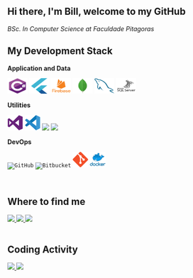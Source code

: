 ## Hi there, I'm Bill, welcome to my GitHub
<div><em>BSc. In Computer Science at Faculdade Pitagoras</em></div>

## My Development Stack

**Application and Data**

<code><img height="35" width="45" src="https://raw.githubusercontent.com/devicons/devicon/master/icons/csharp/csharp-original.svg"></code>
<code><img height="35" width="45" src="https://raw.githubusercontent.com/devicons/devicon/master/icons/flutter/flutter-original.svg"></code>
<code><img height="35" width="45" src="https://raw.githubusercontent.com/devicons/devicon/master/icons/firebase/firebase-plain-wordmark.svg"></code>
<code><img height="35" width="45" src="https://raw.githubusercontent.com/devicons/devicon/master/icons/mongodb/mongodb-original.svg"/></code>
<code><img height="35" width="45" src="https://raw.githubusercontent.com/devicons/devicon/master/icons/mysql/mysql-original.svg"></code>
<code><img height="35" width="45" src="https://raw.githubusercontent.com/devicons/devicon/master/icons/microsoftsqlserver/microsoftsqlserver-plain-wordmark.svg"></code>

**Utilities**

<code><img height="35" src="https://raw.githubusercontent.com/devicons/devicon/master/icons/visualstudio/visualstudio-plain.svg"/></code>
<code><img height="35" src="https://raw.githubusercontent.com/devicons/devicon/master/icons/vscode/vscode-original.svg" /></code>
<code><img height="35" src="https://avatars.githubusercontent.com/u/34743864?s=200&v=4" /></code>
<code><img height="35" src="https://user-images.githubusercontent.com/2676579/34940598-17cc20f0-f9be-11e7-8c6d-f0190d502d64.png" /></code>

**DevOps**

<code><img height="35" src="https://cdn3.iconfinder.com/data/icons/inficons/512/github.png" alt="GitHub"/></code>
<code><img height="35" src="https://cdn4.iconfinder.com/data/icons/logos-and-brands/512/44_Bitbucket_logo_logos-512.png" alt="Bitbucket"/></code>
<code><img height="35" src="https://raw.githubusercontent.com/devicons/devicon/master/icons/git/git-original.svg" alt="Git"/></code>
<code><img height="35" src="https://raw.githubusercontent.com/github/explore/80688e429a7d4ef2fca1e82350fe8e3517d3494d/topics/docker/docker.png" alt="Docker"/></code>

<br/>

## Where to find me
<div>
  <a href="mailto:devbkma@gmail.com" target="_blank">
    <img  src="https://img.shields.io/badge/Gmail-D14836?style=for-the-badge&logo=gmail&logoColor=white" target="_blank">
  </a>
  <a href="https://www.linkedin.com/in/billklinton/" target="_blank">
    <img  src="https://img.shields.io/badge/LinkedIn-0077B5?style=for-the-badge&logo=linkedin&logoColor=white" target="_blank">
  </a>
  <a href="https://twitter.com/bklintonma" target="_blank">
    <img  src="https://img.shields.io/badge/Twitter-1DA1F2?style=for-the-badge&logo=twitter&logoColor=white" target="_blank">
  </a>
</div>

<br/>

## Coding Activity
<div>
  <a href="https://github.com/billklinton">
  <img height="180em" src="https://github-readme-stats.vercel.app/api?username=billklinton&show_icons=true&theme=react&include_all_commits=true&count_private=true">
  <img height="180em" src="https://github-readme-stats.vercel.app/api/top-langs/?username=billklinton&layout=compact&theme=react">
</div>
